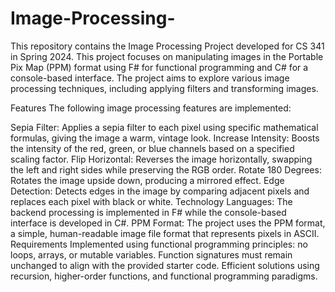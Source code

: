 # Image-Processing-

This repository contains the Image Processing Project developed for CS 341 in Spring 2024. This project focuses on manipulating images in the Portable Pix Map (PPM) format using F# for functional programming and C# for a console-based interface. The project aims to explore various image processing techniques, including applying filters and transforming images.

Features
The following image processing features are implemented:

Sepia Filter: Applies a sepia filter to each pixel using specific mathematical formulas, giving the image a warm, vintage look.
Increase Intensity: Boosts the intensity of the red, green, or blue channels based on a specified scaling factor.
Flip Horizontal: Reverses the image horizontally, swapping the left and right sides while preserving the RGB order.
Rotate 180 Degrees: Rotates the image upside down, producing a mirrored effect.
Edge Detection: Detects edges in the image by comparing adjacent pixels and replaces each pixel with black or white.
Technology
Languages: The backend processing is implemented in F# while the console-based interface is developed in C#.
PPM Format: The project uses the PPM format, a simple, human-readable image file format that represents pixels in ASCII.
Requirements
Implemented using functional programming principles: no loops, arrays, or mutable variables.
Function signatures must remain unchanged to align with the provided starter code.
Efficient solutions using recursion, higher-order functions, and functional programming paradigms.
